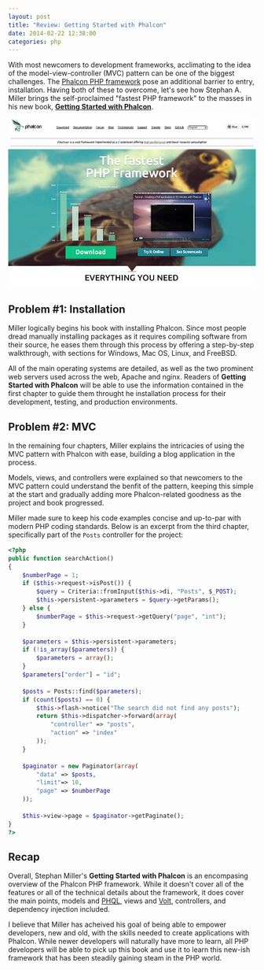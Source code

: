 ```yaml
---
layout: post
title: "Review: Getting Started with Phalcon"
date: 2014-02-22 12:38:00
categories: php
---
```


With most newcomers to development frameworks, acclimating to the idea of the model-view-controller (MVC) pattern can be one of the biggest challenges. The [Phalcon PHP framework](http://phalconphp.com/) pose an additional barrier to entry, installation. Having both of these to overcome, let's see how Stephan A. Miller brings the self-proclaimed "fastest PHP framework" to the masses in his new book, **[Getting Started with Phalcon](http://www.packtpub.com/getting-started-with-phalcon/book)**.

[![Phalcon's Homepage](/assets/img/phalconphp_com.png)](http://phalconphp.com/)

## Problem #1: Installation

Miller logically begins his book with installing Phalcon. Since most people dread manually installing packages as it requires compiling software from their source, he eases them through this process by offering a step-by-step walkthrough, with sections for Windows, Mac OS, Linux, and FreeBSD.

All of the main operating systems are detailed, as well as the two prominent web servers used across the web, Apache and nginx. Readers of **Getting Started with Phalcon** will be able to use the information contained in the first chapter to guide them throught he installation process for their development, testing, and production environments.

## Problem #2: MVC

In the remaining four chapters, Miller explains the intricacies of using the MVC pattern with Phalcon with ease, building a blog application in the process.

Models, views, and controllers were explained so that newcomers to the MVC pattern could understand the benfit of the pattern, keeping this simple at the start and gradually adding more Phalcon-related goodness as the project and book progressed.

Miller made sure to keep his code examples concise and up-to-par with modern PHP coding standards. Below is an excerpt from the third chapter, specifically part of the `Posts` controller for the project:

```php
<?php
public function searchAction()
{
    $numberPage = 1;
    if ($this->request->isPost()) {
        $query = Criteria::fromInput($this->di, "Posts", $_POST);
        $this->persistent->parameters = $query->getParams();
    } else {
        $numberPage = $this->request->getQuery("page", "int");
    }

    $parameters = $this->persistent->parameters;
    if (!is_array($parameters)) {
        $parameters = array();
    }
    $parameters["order"] = "id";

    $posts = Posts::find($parameters);
    if (count($posts) == 0) {
        $this->flash->notice("The search did not find any posts");
        return $this->dispatcher->forward(array(
            "controller" => "posts",
            "action" => "index"
        ));
    }

    $paginator = new Paginator(array(
        "data" => $posts,
        "limit"=> 10,
        "page" => $numberPage
    ));

    $this->view->page = $paginator->getPaginate();
}
?>
```

## Recap

Overall, Stephan Miller's **Getting Started with Phalcon** is an encompasing overview of the Phalcon PHP framework. While it doesn't cover all of the features or all of the technical details about the framework, it does cover the main points, models and [PHQL](http://docs.phalconphp.com/en/latest/reference/phql.html), views and [Volt](http://docs.phalconphp.com/en/latest/reference/volt.html), controllers, and dependency injection included.

I believe that Miller has acheived his goal of being able to empower developers, new and old, with the skills needed to create applications with Phalcon. While newer developers will naturally have more to learn, all PHP developers will be able to pick up this book and use it to learn this new-ish framework that has been steadily gaining steam in the PHP world.